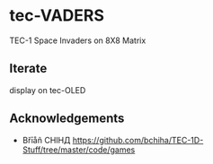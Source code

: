 # tec-VADERS
TEC-1 Space Invaders on 8X8 Matrix 


## Iterate
display on tec-OLED

## Acknowledgements
* Břīåñ CHIHД
https://github.com/bchiha/TEC-1D-Stuff/tree/master/code/games

